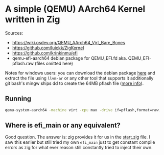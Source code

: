 # A simple (QEMU) AArch64 Kernel written in Zig

Sources:
- https://wiki.osdev.org/QEMU_AArch64_Virt_Bare_Bones
- https://github.com/luickk/ZigKernel
- https://github.com/krinkinmu/efi
- qemu-efi-aarch64 debian package for QEMU_EFI.fd aka. QEMU_EFI-pflash.raw (files omitted here)

Notes for windows users: you can download the debian package [here](https://packages.debian.org/bookworm/qemu-efi-aarch64) and extract the file using `llvm-ar`
or any other tool that supports it additionally git bash's mingw ships dd to create the 64MB pflash file ([more info](https://www.kraxel.org/blog/2022/05/edk2-virt-quickstart/)).

## Running

```sh
qemu-system-aarch64 -machine virt -cpu max -drive if=pflash,format=raw,file=QEMU_EFI-pflash.raw -drive format=raw,file=fat:rw:./vm/root -net none -nographic
```

## Where is efi_main or any equivalent?

Good question. The answer is: zig provides it for us in the [start.zig](https://github.com/ziglang/zig/blob/8f20e81b8816aadd8ceb1b04bd3727cc1d124464/lib/std/start.zig#L228-L248) file. I saw this earlier but still tried my own `efi_main` just to get constant compile errors as zig for what ever reason still constantly tried to inject their own.